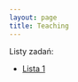 ```yaml
---
layout: page
title: Teaching
---
```


Listy zadań:
- [Lista 1](assets/teaching/2018_winter_physics/WM_lista_1.pdf)
